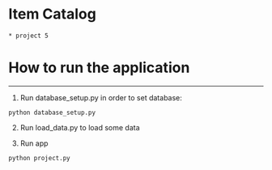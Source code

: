 # Item Catalog

    * project 5

# How to run the application
-----------------------


1. Run database_setup.py in order to set database:

`python database_setup.py`

2. Run load_data.py to load some data


3. Run app

`python project.py`


